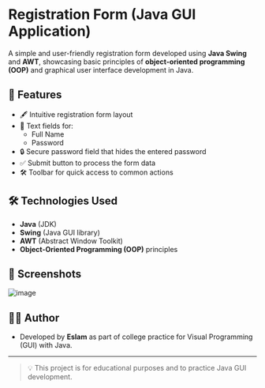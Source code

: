 # Registration Form (Java GUI Application)

A simple and user-friendly registration form developed using **Java Swing** and **AWT**, showcasing basic principles of **object-oriented programming (OOP)** and graphical user interface development in Java.

## 🚀 Features

- 🖋️ Intuitive registration form layout
- 🧍 Text fields for:
  - Full Name
  - Password
- 🔒 Secure password field that hides the entered password
- ✅ Submit button to process the form data
- 🛠️ Toolbar for quick access to common actions

## 🛠️ Technologies Used

- **Java** (JDK)
- **Swing** (Java GUI library)
- **AWT** (Abstract Window Toolkit)
- **Object-Oriented Programming (OOP)** principles

## 📸 Screenshots
![image](https://github.com/user-attachments/assets/9d208041-ced5-48d2-b2d8-88b4de9c6171)


## 🧑‍💻 Author

- Developed by **Eslam** as part of college practice for Visual Programming (GUI) with Java.


---

> 💡 This project is for educational purposes and to practice Java GUI development.

```
